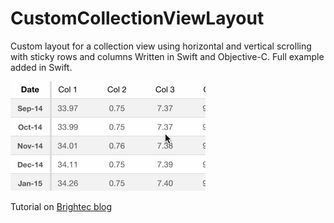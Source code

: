 CustomCollectionViewLayout
==========================

Custom layout for a collection view using horizontal and vertical scrolling with sticky rows and columns
Written in Swift and Objective-C.
Full example added in Swift.

![alt tag](https://github.com/brightec/CustomCollectionViewLayout/blob/master/customCollectionLayoutDemo.gif)

Tutorial on <a href="http://www.brightec.co.uk/blog/uicollectionview-using-horizontal-and-vertical-scrolling-sticky-rows-and-columns">Brightec blog</a>
